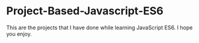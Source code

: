 # Project-Based-Javascript-ES6
This are the projects that I have done while learning JavaScript ES6. I hope you enjoy. 

